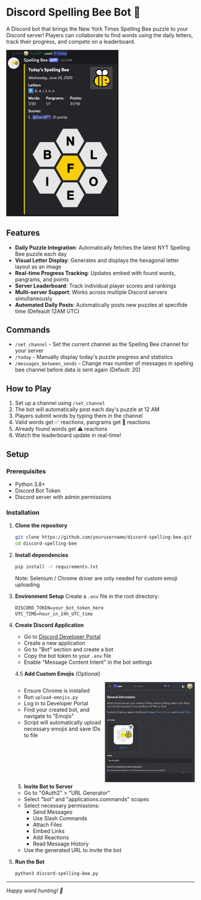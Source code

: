 # Discord Spelling Bee Bot 🐝

A Discord bot that brings the New York Times Spelling Bee puzzle to your Discord server! Players can collaborate to find words using the daily letters, track their progress, and compete on a leaderboard.

<img src="resources/demo.png" alt="demo" width="300"/>

## Features

- **Daily Puzzle Integration**: Automatically fetches the latest NYT Spelling Bee puzzle each day
- **Visual Letter Display**: Generates and displays the hexagonal letter layout as an image
- **Real-time Progress Tracking**: Updates embed with found words, pangrams, and points
- **Server Leaderboard**: Track individual player scores and rankings
- **Multi-server Support**: Works across multiple Discord servers simultaneously
- **Automated Daily Posts**: Automatically posts new puzzles at specifide time (Defeault 12AM UTC)

## Commands

- `/set_channel` - Set the current channel as the Spelling Bee channel for your server
- `/today` - Manually display today's puzzle progress and statistics
- `/messages_between_sends` - Change max number of messages in spelling bee channel before data is sent again (Default: 20)

## How to Play

1. Set up a channel using `/set_channel`
2. The bot will automatically post each day's puzzle at 12 AM
3. Players submit words by typing them in the channel
4. Valid words get ✅ reactions, pangrams get 👑 reactions
5. Already found words get ⚠️ reactions
6. Watch the leaderboard update in real-time!

## Setup

### Prerequisites

- Python 3.8+
- Discord Bot Token
- Discord server with admin permissions

### Installation

1. **Clone the repository**
   ```bash
   git clone https://github.com/yourusername/discord-spelling-bee.git
   cd discord-spelling-bee
   ```

2. **Install dependencies**
   ```bash
   pip install -r requirements.txt
   ```
   Note: Selenium / Chrome driver are only needed for custom emoji uploading

3. **Environment Setup**
   Create a `.env` file in the root directory:
   ```env
   DISCORD_TOKEN=your_bot_token_here
   UTC_TIME=hour_in_24h_UTC_time
   ```

4. **Create Discord Application**
   - Go to [Discord Developer Portal](https://discord.com/developers/applications)
   - Create a new application
   - Go to "Bot" section and create a bot
   - Copy the bot token to your `.env` file
   - Enable "Message Content Intent" in the bot settings

   4.5 **Add Custom Emojis** *(Optional)*
   <div style="display: flex;">
   <div style="flex: 1;">

      - Ensure Chrome is installed
      - Run `upload-emojis.py`
      - Log in to Developer Portal
      - Find your created bot, and navigate to "Emojis"
      - Script will automatically upload necessary emojis and save IDs to file

   </div>
   <div style="flex: 1;">
       <img src="resources/demo_upload.gif" alt="demo-upload" width="300"/>
   </div>
   </div>

   5. **Invite Bot to Server**
   - Go to "OAuth2" > "URL Generator"
   - Select "bot" and "applications.commands" scopes
   - Select necessary permissions:
     - Send Messages
     - Use Slash Commands
     - Attach Files
     - Embed Links
     - Add Reactions
     - Read Message History
   - Use the generated URL to invite the bot

6. **Run the Bot**
   ```bash
   python3 discord-spelling-bee.py
   ```

---

*Happy word hunting! 🐝*